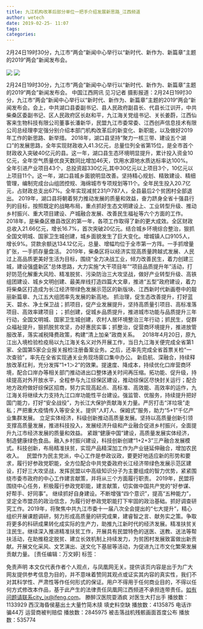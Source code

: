 ```yaml
---
title: 九江机构改革后部分单位一把手介绍发展新思路_江西频道
author: wetech
date: 2019-02-25- 11:07
tags: 
categories: 
---
```

2月24日19时30分，九江市“两会”新闻中心举行以“新时代、新作为、新篇章”主题的2019“两会”新闻发布会。
<!-- more -->
                
<img align="center" border="0" src="http://p3.ifengimg.com/a/2019_09/52b54ec9acbfb37_size35_w720_h405.jpg" />
                
<img align="center" border="0" src="http://p2.ifengimg.com/a/2016/0810/204c433878d5cf9size1_w16_h16.png" />
                
            
2月24日19时30分，九江市“两会”新闻中心举行以“新时代、新作为、新篇章”主题的2019“两会”新闻发布会。
中国江西网讯 见习记者
摄影报道：2月24日19时30分，九江市“两会”新闻中心举行以“新时代、新作为、新篇章”主题的2019“两会”新闻发布会。会上，中共湖口县委副书记、县人民政府副县长、代县长江训开，中共柴桑区委副书记、区人民政府区长赵和平，九江海关党组书记、关长姜蔚，江西仙客来生物科技有限公司董事长潘新华，民盟九江市委常委、江西创声信息技术有限公司总经理李定强分别介绍本部门机构改革后的新变化、新职能，以及做好2019年工作的新思路、新举措。
2018年，湖口县坚持“聚力一核三带、建设五个湖口”的发展思路，全年实现财政收入41.3亿元，总量位列全省第15位，是全市首个财政收入突破40亿元的县。这一年，湖口县生态环境明显提升，累计投入资金10亿元，全年空气质量优良天数同比增加46天，饮用水源地水质达标率达100%。
全年引进产业项目43个，总投资超330亿元,其中30亿元以上项目3个，10亿元以上项目11个。这一年，湖口县城乡面貌明显改善。坚持精心规划、精致建设、精细管理，编制完成台山组团控规、海绵城市专项规划等11个。全年民生投入20.7亿元，占财政总支出67%。全年实现减贫231户787人，全县最后2个贫困村全部退出。
2019年，湖口县将朝着努力推动发展的质量和效益，奋力跻身全省十强县行列的目标，按照既定的战略布局，重点抓好生态文明建设上、工业转型升级、推动乡村振兴、重大项目建设、产城融合发展、改善民生福祉等六个方面的工作。
 
2018年，是柴桑区撤县改区的第一年，各项工作取得了新的更大成效。全区财政总收入21.66亿元，增长16.7%，首次突破20亿元。结合城乡环境综合整治，狠抓全国文明城、国家卫生城创建，城乡面貌发生了巨大变化。增城镇人口9105人，增长9%。贷款余额达134.12亿元，总量、增幅均位于全市第一方阵。一手抓增量扩张，一手抓存量盘活。
2019年，柴桑区将以经济实现高质量跨越式发展、人民过上高品质更美好生活为目标，围绕“全力决战工业，倾力改善民生，着力创建三城，建设强盛新区”总体思路，大力实施“大干项目年”“项目品质提升年”活动，打好防范化解重大风险、精准脱贫、污染防治三大攻坚战，做好产业转型升级、高铁组团建设、城乡文明创建、最美岸线打造四篇大文章，推进“五型”政府建设，着力将柴桑区打造成为长江经济带绿色发展示范区的新版块、江西新时代新画卷中的靓丽新篇章、九江五大组团率先发展的新高地。
抓治理，促生态改善提升，打好蓝天、碧水、净土保卫战；抓项目，促产业发展提升，坚持高质量引项目、高标准落项目、高效率建项目；；抓创建，促城乡品质提升，推进城市功能与品质提升三年行动，全国文明城、国家卫生城创建，农村人居环境整治三年行动；抓民生，促群众福祉提升，狠抓脱贫攻坚，办好惠民实事；抓整治，促营商环境提升，推进放管服改革，落实减税降费政策，构建“清上加亲”政商关系。
 
2018年4月20日，原九江出入境检验检疫局以九江海关名义对外开展工作，当日九江海关便完成全省第1家、全国第5家企业报关报检注册备案业务。之后，还率先完成全省首票关检“一次查验”，率先在全省实现通关业务现场窗口集中办公。
新启航、深融合，持续释放改革红利，充分发挥“1+1＞2”的效果。提速度、降成本，持续优化口岸营商环境，配合口岸办等相关部门推动进出口整体通关时间再压缩。拓功能、促升级，持续提高对外开放水平，全程参与九江综保区建设，推动综保区尽快封关运行；配合地方政府做好综保区招商，努力实现高起点、高标准、高效能、高效率的运作，九江海关将继续大力支持九江口岸功能性平台建设。强监管、优服务，持续提升把好国门能力，打好“安全战役”，为长江大保护贡献海关力量。严厉打击“洋垃圾”走私；严把重大疫情传入等安全关。提供“人盯人、保姆式”服务，助力“5+1”千亿产业集群发展。
立足实体经济，科级创新推动高质量发展。坚持以高质量创新引领支撑高质量发展，推进科技投入，发展经济升级和产业融合促进乡村振兴，全面提升九江市经济发展的质量和效益。
紧跟“健康中国”建设，高质量发展实体经济，制造健康绿色食品。融入乡村振兴建设，科技创新创建“1+2+3”三产融合发展模式。科技创新，布局精准扶贫，实现产品精深加工作为产业链延伸融合，增加农民收入。
 
民盟作为民主党派，中心工作是参政议政，要更好地适应新的形势和要求，履行好参政党职能，全方位配合中共党委政府长江经济带绿色发展示范区建设，打好三大攻坚战，发挥民盟以中高级知识分子为主要组成的智力优势，紧紧围绕市委市政府的中心工作建言献策，并将从三个方面履行职责。
2019年，民盟将围绕中心任务，积极履行参政党职能，建言献策，切实做中国共产党的“好参谋、好帮手、好同事”。
继续抓好自身建设。不断增强“四个意识”，提高“五种能力”，坚定全市盟员的政治信念，为履行好参政党职能打下牢固的政治基础。抓好调查研究工作。2019年，将聚焦中共九江市委十一届八次全会提出的“七大提升”，精心组织开展课题调研，努力形成高质量的研究成果，建睿智之言、献务实之策。争取将更多的科研成果转化成实际的生产力，助推九江新时代的经济发展。精准扶贫关注民生。继续深入推进精准扶贫工作，开展具有民盟特色的送医、送教、送法等帮扶活动，在助推稳定脱贫、建立长效机制上持续发力，为贫困村发展致富做出新贡献。开展文化采风、文艺演出、送文化下基层等活动，为促进九江市文化繁荣发展贡献力量。
[责任编辑：万文婷]
标签：
 
             
免责声明
本文仅代表作者个人观点，与凤凰网无关。提供该页内容是出于为广大网友提供参考信息为目的，并不意味着赞同其观点或证实其内容的真实性，我们不对其科学性、严肃性等作任何形式的保证。用户不得用于任何商业目的，不得以任何方式修改本作品，基于此产生的法律责任凤凰网江西频道不承担连带责任。如有问题请联系city_jx@ifeng.com。
滕醉汉医院耍酒疯 对医生大打出手
播放数：1133929
西汉海昏侯墓出土大量竹简木牍 填史料空缺
播放数：4135875
电话诈骗44万 运营商被判赔偿
播放数：2845975
被击落战机残骸画面首度公布
播放数：535774
